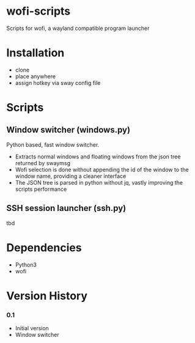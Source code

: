 # wofi-scripts
Scripts for wofi, a wayland compatible program launcher

# Installation

- clone
- place anywhere
- assign hotkey via sway config file


# Scripts

## Window switcher (windows.py)

Python based, fast window switcher.

- Extracts normal windows and floating windows from the json tree returned by swaymsg
- Wofi selection is done without appending the id of the window to the window name, providing a cleaner interface
- The JSON tree is parsed in python without jq, vastly improving the scripts performance

## SSH session launcher (ssh.py)

tbd

# Dependencies

- Python3
- wofi

# Version History

### 0.1
- Initial version
- Window switcher
